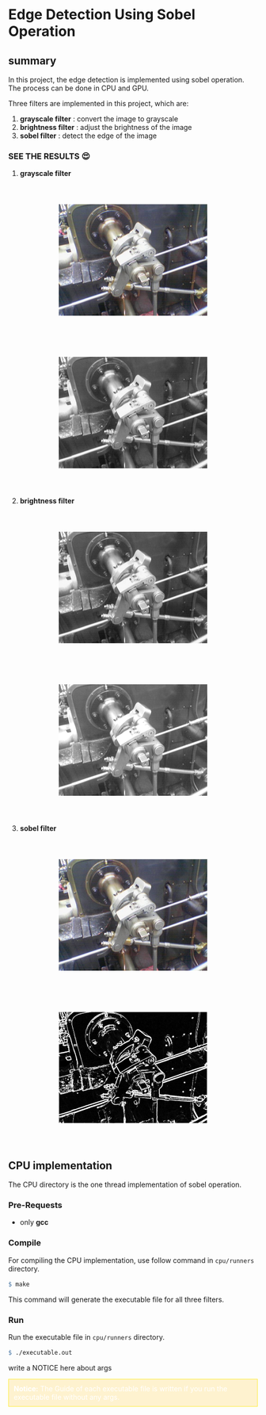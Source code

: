 # Edge Detection Using Sobel Operation

## summary

In this project, the edge detection is implemented using sobel operation. The process can be done in CPU and GPU.

Three filters are implemented in this project, which are:

1. **grayscale filter** : convert the image to grayscale
2. **brightness filter** : adjust the brightness of the image
3. **sobel filter** : detect the edge of the image



### SEE THE RESULTS 😍

1. **grayscale filter**

<div style="text-align: center;">
  <img src="./samples/input_gray.png" width="300px" style="margin: 40px"/>
  <img src="./results/input_gray_scaled.png" width="300px" style="margin: 40px" />
</div>

2. **brightness filter**

<div style="text-align: center;">
  <img src="./samples/input_bright.png" width="300px" style="margin: 40px"/>
  <img src="./results/input_bright.png" width="300px" style="margin: 40px" />
</div>

3. **sobel filter**

<div style="text-align: center;">
  <img src="./samples/input_sobel.png" width="300px" style="margin: 40px"/>
  <img src="./results/input_sobel.png" width="300px" style="margin: 40px" />
</div>


## CPU implementation

The CPU directory is the one thread implementation of sobel operation.

### Pre-Requests

+ only **gcc**

### Compile

For compiling the CPU implementation, use follow command in `cpu/runners` directory.

```makefile
$ make
```

This command will generate the executable file for all three filters.

### Run

Run the executable file in `cpu/runners` directory.

```makefile
$ ./executable.out
```

write a NOTICE here about args

<div style="color: #fff; background-color: rgba(255,224,139,0.4); border: 1px solid #ffeb3b; padding: 10px;">
  <strong>Notice:</strong> The Guide of each executable file is written if you run the executable file without any args.
</div>

